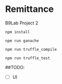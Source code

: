 # Remittance
B9Lab Project 2

`npm install`

`npm run ganache`

`npm run truffle_compile`

`npm run truffle_test`

##TODO:

- [ ] UI
